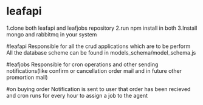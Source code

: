 # leafapi

1.clone both leafapi and leafjobs repository 
2.run npm install in both
3.Install mongo and rabbitmq in your system

#leafapi
Responsible for all the crud applications which are to be perform 
All the database scheme can be found in models_schema/model_schema.js


#leafjobs
Responsible for cron operations and other sending notifications(like confirm or cancellation order mail and in future
other promortion mail)

#on buying order
Notification is sent to user that order has been recieved and cron runs for every hour to assign a job to the agent


  



